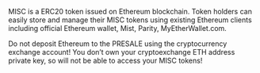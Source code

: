 
MISC is a ERC20 token issued on Ethereum blockchain. Token holders can easily store and manage their MISC tokens using existing Ethereum clients including official Ethereum wallet, Mist, Parity, MyEtherWallet.com.

Do not deposit Ethereum to the PRESALE using the cryptocurrency exchange account! You don’t own your cryptoexchange ETH address private key, so will not be able to access your MISC tokens!
